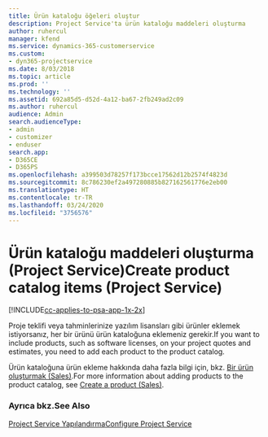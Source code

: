 ```yaml
---
title: Ürün kataloğu öğeleri oluştur
description: Project Service'ta ürün kataloğu maddeleri oluşturma
author: ruhercul
manager: kfend
ms.service: dynamics-365-customerservice
ms.custom:
- dyn365-projectservice
ms.date: 8/03/2018
ms.topic: article
ms.prod: ''
ms.technology: ''
ms.assetid: 692a85d5-d52d-4a12-ba67-2fb249ad2c09
ms.author: ruhercul
audience: Admin
search.audienceType:
- admin
- customizer
- enduser
search.app:
- D365CE
- D365PS
ms.openlocfilehash: a399503d78257f173bcce17562d12b2574f4823d
ms.sourcegitcommit: 8c786230ef2a497280885b827162561776e2eb00
ms.translationtype: HT
ms.contentlocale: tr-TR
ms.lasthandoff: 03/24/2020
ms.locfileid: "3756576"
---
```

# <a name="create-product-catalog-items-project-service"></a><span data-ttu-id="c2e13-103">Ürün kataloğu maddeleri oluşturma (Project Service)</span><span class="sxs-lookup"><span data-stu-id="c2e13-103">Create product catalog items (Project Service)</span></span>

[!INCLUDE[cc-applies-to-psa-app-1x-2x](../includes/cc-applies-to-psa-app-1x-2x.md)]

<span data-ttu-id="c2e13-104">Proje teklifi veya tahminlerinize yazılım lisansları gibi ürünler eklemek istiyorsanız, her bir ürünü ürün kataloğuna eklemeniz gerekir.</span><span class="sxs-lookup"><span data-stu-id="c2e13-104">If you want to include products, such as software licenses, on your project quotes and estimates, you need to add each product to the product catalog.</span></span>  
  
 <span data-ttu-id="c2e13-105">Ürün kataloğuna ürün ekleme hakkında daha fazla bilgi için, bkz. [Bir ürün oluşturmak (Sales)](../sales-enterprise/create-product-sales.md).</span><span class="sxs-lookup"><span data-stu-id="c2e13-105">For more information about adding products to the product catalog, see [Create a product (Sales)](../sales-enterprise/create-product-sales.md).</span></span>  
  
### <a name="see-also"></a><span data-ttu-id="c2e13-106">Ayrıca bkz.</span><span class="sxs-lookup"><span data-stu-id="c2e13-106">See Also</span></span>  
 [<span data-ttu-id="c2e13-107">Project Service Yapılandırma</span><span class="sxs-lookup"><span data-stu-id="c2e13-107">Configure Project Service</span></span>](../project-service/configure.md)
